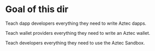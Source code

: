 # Goal of this dir

Teach dapp developers everything they need to write Aztec dapps.

Teach wallet providers everything they need to write an Aztec wallet.

Teach developers everything they need to use the Aztec Sandbox.